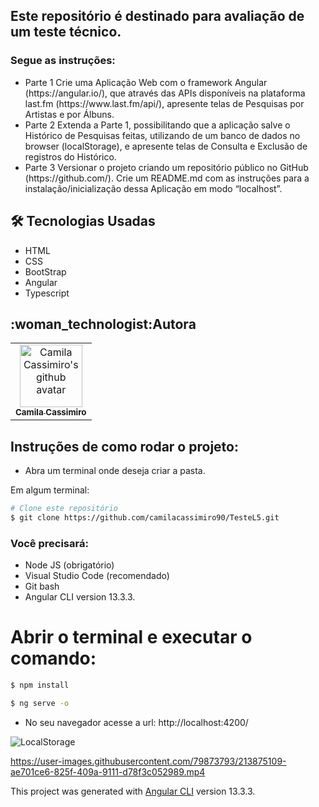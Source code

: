 <h2>Este repositório é destinado para avaliação de um teste técnico.</h2>
<h3>Segue as instruções:</h3>

<ul>
<li>Parte 1
Crie uma Aplicação Web com o framework Angular (https://angular.io/), que através
das APIs disponíveis na plataforma last.fm (https://www.last.fm/api/), apresente telas
de Pesquisas por Artistas e por Álbuns.</li>

<li>Parte 2
Extenda a Parte 1, possibilitando que a aplicação salve o Histórico de Pesquisas feitas,
utilizando de um banco de dados no browser (localStorage), e apresente telas
de Consulta e Exclusão de registros do Histórico.</li>

<li>Parte 3
Versionar o projeto criando um repositório público no GitHub (https://github.com/).
Crie um README.md com as instruções para a instalação/inicialização dessa Aplicação em modo “localhost”.</li>
</ul>


<h2>🛠️ Tecnologias Usadas</h2>  
<ul>
   <li>HTML</li>
   <li>CSS</li>
   <li>BootStrap</li>
   <li>Angular</li>
   <li>Typescript</li>
</ul>

<h2>:woman_technologist:Autora</h2>

<table>
  <tbody>
   <tr>
    <td align="center">
        <a href="https://github.com/camilacassimiro90">
          <img src="https://github.com/camilacassimiro90.png" width="100px;" alt="Camila Cassimiro's github avatar"/>
            <br />
          <sub><b>Camila Cassimiro</b></sub>
        </a>
      </td>
   </tr>
  </tbody>
</table>


<h2>Instruções de como rodar o projeto:</h2>

<ul>
    <li>Abra um terminal onde deseja criar a pasta.</li>
</ul>

Em algum terminal:
```bash
# Clone este repositório
$ git clone https://github.com/camilacassimiro90/TesteL5.git
```
### Você precisará:
<ul>
    <li>Node JS (obrigatório)</li>
    <li>Visual Studio Code (recomendado)</li>
    <li>Git bash </li>
    <li>Angular CLI version 13.3.3.</li>
</ul>

# Abrir o terminal e executar o comando:

```bash
$ npm install
```

```bash
$ ng serve -o
```
<ul>
<li>No seu navegador acesse a url: http://localhost:4200/</li>
</ul>

![LocalStorage](https://user-images.githubusercontent.com/79873793/213875222-3f628013-a883-483d-81bf-304a10328021.PNG)

https://user-images.githubusercontent.com/79873793/213875109-ae701ce6-825f-409a-9111-d78f3c052989.mp4

This project was generated with [Angular CLI](https://github.com/angular/angular-cli) version 13.3.3.



